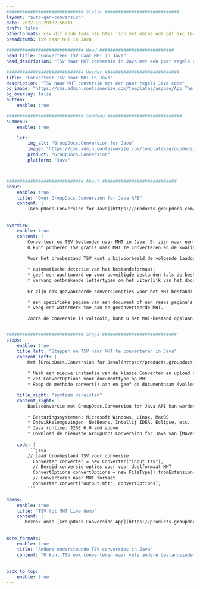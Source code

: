 ```yaml
---
############################# Static ############################
layout: "auto-gen-conversion"
date: 2022-10-29T02:56:11
draft: false
otherformats: csv dif epub fods htm html json mht mhtml ods pdf sxc tex tsv xlam xls xlsb xlsm xlsx xlt xltm xltx xml xps
breadcrumb: TSV naar MHT in Java

############################# Head ############################
head_title: "Converteer TSV naar MHT in Java"
head_description: "TSV naar MHT conversie in Java met een paar regels code. Converteer meer dan 160 bestandsindelingen met de GroupDocs-documentconversie-API voor Java"

############################# Header ############################
title: "Converteer TSV naar MHT in Java"
description: "TSV naar MHT conversie met een paar regels Java code"
bg_image: "https://cms.admin.containerize.com/templates/aspose/App_Themes/V3/images/bg/header1.png"
bg_overlay: false
button:
    enable: true

############################# SubMenu ############################
submenu:
    enable: true

    left:
        img_alt: "GroupDocs.Conversion for Java"
        image: "https://cms.admin.containerize.com/templates/groupdocs/images/product-logos/90x90-noborder/groupdocs-conversion-java.png"
        product: "GroupDocs.Conversion"
        platform: "Java"



############################# About ############################
about:
    enable: true
    title: "Over GroupDocs.Conversion for Java API"
    content: |
        [GroupDocs.Conversion for Java](https://products.groupdocs.com/conversion/java/) is een geavanceerde conversie-API voor bestandsindelingen voor het converteren tussen populaire afbeeldings- en documentindelingen zoals Microsoft Office, OpenDocument, PDF, HTML, e-mail, CAD. en nog veel meer met slechts een paar regels code. De native API detecteert automatisch de formaten van de originele documenten en biedt veel opties voor het aanpassen van de geconverteerde documenten. Naast de functie om informatie uit een document te extraheren, ondersteunt het standaard ook het cachen van de conversieresultaten naar de lokale schijf. Elk type cacheopslag kan echter worden ondersteund door de juiste interfaces te implementeren - Amazon S3, Dropbox, Google Drive, Windows Azure, Reddis of andere.
    

overview:
    enable: true
    content: |
        Converteer uw TSV bestanden naar MHT in Java. Er zijn maar een paar regels Java code nodig op elk platform naar keuze, zoals Windows, Linux, macOS.
        U kunt proberen TSV gratis naar MHT te converteren en de kwaliteit van de conversieresultaten te evalueren. Naast eenvoudige scripts voor bestandsconversie, kunt u meer geavanceerde opties proberen voor het laden van het TSV-bronbestand en het opslaan van de MHT-uitvoer. 
        
        Voor het bronbestand TSV kunt u bijvoorbeeld de volgende laadopties gebruiken:

        * automatische detectie van het bestandsformaat;
        * geef een wachtwoord op voor beveiligde bestanden (als de bestandsindeling dit ondersteunt);
        * vervang ontbrekende lettertypen om het uiterlijk van het document te behouden.
        
        Er zijn ook geavanceerde conversieopties voor het MHT-bestand:

        * een specifieke pagina van een document of een reeks pagina's converteren;
        * voeg een watermerk toe aan de geconverteerde MHT.

        Zodra de conversie is voltooid, kunt u het MHT-bestand opslaan in uw lokale bestandspad of in opslag van derden, zoals FTP, Amazon S3, Google Drive, Dropbox enz. Let op - om TSV te converteren tot MHT, hoeft u geen extra software te installeren, zoals MS Office, Open Office, Adobe Acrobat Reader etc.


############################# Steps ############################
steps:
    enable: true
    title_left: "Stappen om TSV naar MHT te converteren in Java"
    content_left: |
        Met [GroupDocs.Conversion for Java](https://products.groupdocs.com/conversion/java/) kunnen ontwikkelaars het TSV-bestand eenvoudig converteren naar MHT met een paar regels code.
        
        * Maak een nieuwe instantie van de klasse Converter en upload het bestand TSV met het volledige pad
        * Zet ConvertOptions voor documenttype op MHT
        * Roep de methode convert() aan en geef de documentnaam (volledig pad) en formaat (MHT) door als parameter

    title_right: "systeem vereisten"
    content_right: |
        Basisconversie met GroupDocs.Conversion for Java API kan worden gedaan met slechts een paar regels code. Onze API's worden ondersteund op alle belangrijke platforms en besturingssystemen. Voordat u de onderstaande code uitvoert, moet u ervoor zorgen dat de volgende vereisten op uw systeem zijn geïnstalleerd.

        * Besturingssystemen: Microsoft Windows, Linux, MacOS
        * Ontwikkelomgevingen: NetBeans, Intellij IDEA, Eclipse, etc.
        * Java runtime: J2SE 6.0 and above
        * Download de nieuwste GroupDocs.Conversion for Java van [Maven](https://repository.groupdocs.com/webapp/#/artifacts/browse/tree/General/repo/com/groupdocs/groupdocs-conversion)
         
    code: |
        ```java    
        // Laad bronbestand TSV voor conversie
          Converter converter = new Converter("input.tsv");
          // Bereid conversie-opties voor voor doelformaat MHT
          ConvertOptions convertOptions = new FileType().fromExtension("mht").getConvertOptions();
          // Converteren naar MHT formaat
          converter.convert("output.mht", convertOptions);
        ```

demos:
    enable: true
    title: "TSV tot MHT Live demo"
    content: |
       Bezoek onze [GroupDocs.Conversion App](https://products.groupdocs.app/conversion/family) website en probeer TSV naar MHT conversie nu. De gratis demo heeft de volgende voordelen:
          

more_formats:
    enable: true
    title: "Andere ondersteunde TSV conversies in Java"
    content: "U kunt TSV ook converteren naar vele andere bestandsindelingen. Zie de lijst hieronder."
       
       
back_to_top:
    enable: true
---
```

